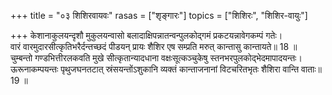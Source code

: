 +++
title = "०३ शिशिरवायवः"
rasas = ["शृङ्गारः"]
topics = ["शिशिरः", "शिशिर-वायुः"]

+++
केशानाकुलयन्दृशौ मुकुलयन्वासो बलादाक्षिपन्नातन्वन्पुलकोद्गमं प्रकटयन्नावेगकम्पं गतेः।  
वारं वारमुदारसीत्कृतिभरैर्दन्तच्छदं पीडयन् प्रायः शैशिर एष सम्प्रति मरुत् कान्तासु कान्तायते॥ 18 ॥  
चुम्बन्तो गण्डभित्तीरलकवति मुखे सीत्कृतान्यादधाना वक्षःसूत्कञ्चुकेषु स्तनभरपुलकोद्भेदमापादयन्तः।  
ऊरूनाकम्पयन्तः पृथुजघनतटात् स्रंसयन्तोंऽशुकानि व्यक्तं कान्ताजनानां विटचरितभृतः शैशिरा वान्ति वाताः॥ 19 ॥  